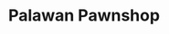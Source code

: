---
title: "Palawan Pawnshop"
url: /cagayan-de-oro/palawan-pawnshop-claro-m-recto-avenue/
shop: Leiher
---